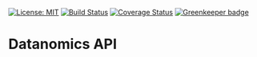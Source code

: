 [![License: MIT](https://img.shields.io/badge/License-MIT-yellow.svg)](https://opensource.org/licenses/MIT)
[![Build Status](https://travis-ci.com/benfluleck/datanomics-hotel-application.svg?branch=develop)](https://travis-ci.com/benfluleck/datanomics-hotel-application)
[![Coverage Status](https://coveralls.io/repos/github/benfluleck/hotel-booking-application-api/badge.svg)](https://coveralls.io/github/benfluleck/hotel-booking-application-api) [![Greenkeeper badge](https://badges.greenkeeper.io/benfluleck/datanomics-hotel.svg?token=bf285720be246e7e6a7ef387c077585dcff14707e64322641e4354a7683ac7c1&ts=1555015167940)](https://greenkeeper.io/)


# Datanomics API
